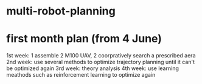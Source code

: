 # multi-robot-planning
# first month plan (from 4 June)
1st week: 1 assemble 2 M100 UAV, 2 coorpratively search a prescribed aera
2nd week: use several methods to optimize trajectory planning until it can't be optimized again
3rd week: theory analysis
4th week: use learning meathods such as reinforcement learning to optimize again
